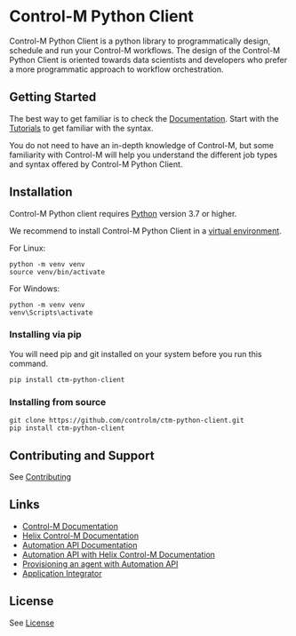 # Control-M Python Client

Control-M Python Client is a python library to programmatically design, schedule and run your Control-M workflows. The design of the Control-M Python Client is oriented towards data scientists and developers who prefer a more programmatic approach to workflow orchestration.

## Getting Started

The best way to get familiar is to check the [Documentation](https://controlm.github.io/ctm-python-client/). Start with the [Tutorials](https://controlm.github.io/ctm-python-client/tutorials.html) to get familiar with the syntax.

You do not need to have an in-depth knowledge of Control-M, but some familiarity with Control-M will help you understand the different job types and syntax offered by Control-M Python Client.

## Installation

Control-M Python client requires [Python](https://www.python.org/downloads/) version 3.7 or higher.

We recommend to install Control-M Python Client in a [virtual environment](https://docs.python.org/3/library/venv.html).

For Linux:
```
python -m venv venv
source venv/bin/activate
```

For Windows:
```
python -m venv venv
venv\Scripts\activate
```

### Installing via pip
You will need pip and git installed on your system before you run this command.
```
pip install ctm-python-client
```

### Installing from source

```
git clone https://github.com/controlm/ctm-python-client.git
pip install ctm-python-client
```

## Contributing and Support

See [Contributing](https://github.com/controlm/ctm-python-client/blob/main/CONTRIBUTING.md)

## Links

- [Control-M Documentation](https://docs.bmc.com/docs/display/workloadautomation/Control-M+Workload+Automation+Documentation)
- [Helix Control-M Documentation](https://documents.bmc.com/supportu/controlm-saas/en-US/Documentation/home.htm)
- [Automation API Documentation](https://docs.bmc.com/docs/display/public/workloadautomation/Control-M+Automation+API+-+Getting+Started+Guide)
- [Automation API with Helix Control-M Documentation](https://docs.bmc.com/docs/display/ctmSaaSAPI/Control-M+SaaS+Automation+API+Home)
- [Provisioning an agent with Automation API](https://docs.bmc.com/docs/automation-api/monthly/provision-service-1040174602.html#Provisionservice-provisionFresh)
- [Application Integrator](https://documents.bmc.com/supportu/9.0.20/etc/ai/help/en-US/Web_Help/index.htm#69319.htm)

## License

See [License](https://github.com/controlm/ctm-python-client/blob/main/LICENSE)
